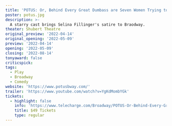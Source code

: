 ```yaml
---
title: 'POTUS: Or, Behind Every Great Dumbass are Seven Women Trying to Keep Him Alive'
poster: potus.jpg
description: >-
  A starry cast brings Selina Fillinger's satire to Braodway.
theater: Shubert Theatre
original_preview: '2022-04-14'
original_opening: '2022-05-09'
preview: '2022-04-14'
opening: '2022-05-09'
closing: '2022-08-14'
tonyaward: false
criticspick: 
tags: 
  - Play
  - Broadway
  - Comedy
website: 'https://www.potusbway.com/'
trailer: 'https://www.youtube.com/watch?v=YgKdMombYGk'
tickets:
  - highlight: false
    info: 'https://www.telecharge.com/Broadway/POTUS-Or-Behind-Every-Great-Dumbass-are-Seven-Women-Trying-to-Keep-Him-Alive/Ticket'
    title: $49 Tickets
    type: regular
---
```

